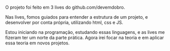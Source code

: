 O projeto foi feito em 3 lives do github.com/devemdobro.

Nas lives, fomos guiados para entender a estrutura de um projeto, e desenvolver por conta própria, utilizando html, css e JS.

Estou iniciando na programação, estudando essas linguagens, e as lives me fizeram ter um norte da parte prática. Agora irei focar na teoria e em aplicar essa teoria em novos projetos.
